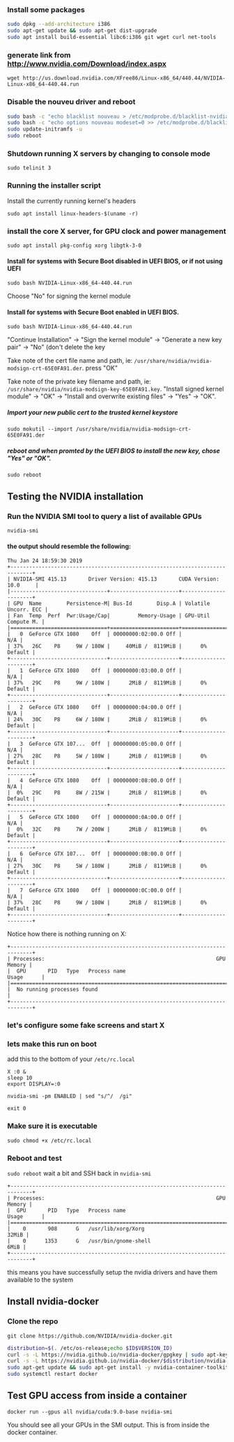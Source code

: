 ### Install some packages

```bash
sudo dpkg --add-architecture i386
sudo apt-get update && sudo apt-get dist-upgrade
sudo apt install build-essential libc6:i386 git wget curl net-tools
```

### generate link from http://www.nvidia.com/Download/index.aspx

`wget http://us.download.nvidia.com/XFree86/Linux-x86_64/440.44/NVIDIA-Linux-x86_64-440.44.run`

### Disable the nouveu driver and reboot

```bash
sudo bash -c "echo blacklist nouveau > /etc/modprobe.d/blacklist-nvidia-nouveau.conf"
sudo bash -c "echo options nouveau modeset=0 >> /etc/modprobe.d/blacklist-nvidia-nouveau.conf"
sudo update-initramfs -u
sudo reboot
```

### Shutdown running X servers by changing to console mode
```
sudo telinit 3
```
### Running the installer script

Install the currently running kernel's headers

`sudo apt install linux-headers-$(uname -r)`

### install the core X server, for GPU clock and power management

`sudo apt install pkg-config xorg libgtk-3-0`

#### Install for systems with Secure Boot disabled in UEFI BIOS, or if not using UEFI
```
sudo bash NVIDIA-Linux-x86_64-440.44.run
```
Choose "No" for signing the kernel module

#### Install for systems with Secure Boot enabled in UEFI BIOS.
```
sudo bash NVIDIA-Linux-x86_64-440.44.run
```
"Continue Installation" -> "Sign the kernel module" -> "Generate a new key pair" -> "No" (don't delete the key

Take note of the cert file name and path, ie: `/usr/share/nvidia/nvidia-modsign-crt-65E0FA91.der`.
press "OK"

Take note of the private key filename and path, ie: `/usr/share/nvidia/nvidia-modsign-key-65E0FA91.key`.
"Install signed kernel module" -> "OK" -> "Install and overwrite existing files" -> "Yes" -> "OK".

##### Import your new public cert to the trusted kernel keystore
```
sudo mokutil --import /usr/share/nvidia/nvidia-modsign-crt-65E0FA91.der
```

##### reboot and when promted by the UEFI BIOS to install the new key, chose "Yes" or "OK".
```
sudo reboot

```

## Testing the NVIDIA installation
### Run the NVIDIA SMI tool to query a list of available GPUs
```
nvidia-smi
```
#### the output should resemble the following:
```
Thu Jan 24 18:59:30 2019
+-----------------------------------------------------------------------------+
| NVIDIA-SMI 415.13       Driver Version: 415.13       CUDA Version: 10.0     |
|-------------------------------+----------------------+----------------------+
| GPU  Name        Persistence-M| Bus-Id        Disp.A | Volatile Uncorr. ECC |
| Fan  Temp  Perf  Pwr:Usage/Cap|         Memory-Usage | GPU-Util  Compute M. |
|===============================+======================+======================|
|   0  GeForce GTX 1080    Off  | 00000000:02:00.0 Off |                  N/A |
| 37%   26C    P8     9W / 180W |     40MiB /  8119MiB |      0%      Default |
+-------------------------------+----------------------+----------------------+
|   1  GeForce GTX 1080    Off  | 00000000:03:00.0 Off |                  N/A |
| 37%   29C    P8     9W / 180W |      2MiB /  8119MiB |      0%      Default |
+-------------------------------+----------------------+----------------------+
|   2  GeForce GTX 1080    Off  | 00000000:04:00.0 Off |                  N/A |
| 24%   30C    P8     6W / 180W |      2MiB /  8119MiB |      0%      Default |
+-------------------------------+----------------------+----------------------+
|   3  GeForce GTX 107...  Off  | 00000000:05:00.0 Off |                  N/A |
| 27%   28C    P8     5W / 180W |      2MiB /  8119MiB |      0%      Default |
+-------------------------------+----------------------+----------------------+
|   4  GeForce GTX 1080    Off  | 00000000:08:00.0 Off |                  N/A |
|  0%   29C    P8     8W / 215W |      2MiB /  8119MiB |      0%      Default |
+-------------------------------+----------------------+----------------------+
|   5  GeForce GTX 1080    Off  | 00000000:0A:00.0 Off |                  N/A |
|  0%   32C    P8     7W / 200W |      2MiB /  8119MiB |      0%      Default |
+-------------------------------+----------------------+----------------------+
|   6  GeForce GTX 107...  Off  | 00000000:0B:00.0 Off |                  N/A |
| 27%   30C    P8     5W / 180W |      2MiB /  8119MiB |      0%      Default |
+-------------------------------+----------------------+----------------------+
|   7  GeForce GTX 1080    Off  | 00000000:0C:00.0 Off |                  N/A |
| 37%   28C    P8     9W / 180W |      2MiB /  8119MiB |      0%      Default |
+-------------------------------+----------------------+----------------------+
```

Notice how there is nothing running on X:
```
+-----------------------------------------------------------------------------+
| Processes:                                                       GPU Memory |
|  GPU       PID   Type   Process name                             Usage      |
|=============================================================================|
|  No running processes found                                                 |
+-----------------------------------------------------------------------------+

```

### let's configure some fake screens and start X

### lets make this run on boot
add this to the bottom of your `/etc/rc.local`
```
X :0 &
sleep 10
export DISPLAY=:0

nvidia-smi -pm ENABLED | sed "s/^/  /gi"

exit 0
```
### Make sure it is executable
`sudo chmod +x /etc/rc.local`
### Reboot and test
`sudo reboot`
wait a bit and SSH back in
`nvidia-smi`

```
+-----------------------------------------------------------------------------+
| Processes:                                                       GPU Memory |
|  GPU       PID   Type   Process name                             Usage      |
|=============================================================================|
|    0       908      G   /usr/lib/xorg/Xorg                            32MiB |
|    0      1353      G   /usr/bin/gnome-shell                           6MiB |
+-----------------------------------------------------------------------------+
```
this means you have successfully setup the nvidia drivers and have them available to the system

## Install nvidia-docker

### Clone the repo

`git clone https://github.com/NVIDIA/nvidia-docker.git`

```bash
distribution=$(. /etc/os-release;echo $ID$VERSION_ID)
curl -s -L https://nvidia.github.io/nvidia-docker/gpgkey | sudo apt-key add -
curl -s -L https://nvidia.github.io/nvidia-docker/$distribution/nvidia-docker.list | sudo tee /etc/apt/sources.list.d/nvidia-docker.list
sudo apt-get update && sudo apt-get install -y nvidia-container-toolkit
sudo systemctl restart docker
```

## Test GPU access from inside a container

`docker run --gpus all nvidia/cuda:9.0-base nvidia-smi`

You should see all your GPUs in the SMI output. This is from inside the docker container.

